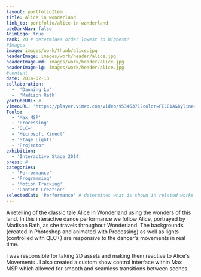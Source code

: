 ```yaml
---
layout: portfolioItem
title: Alice in wonderland
link_to: portfolio/alice-in-wonderland
useDarkNav: false
AnimLogo: true
rank: 20 # determines order lowest to highest!
#Images
image: images/work/thumb/alice.jpg
headerImage: images/work/header/alice.jpg
headerImage-md: images/work/header/alice.jpg
headerImage-lg: images/work/header/alice.jpg
#content
date: 2014-02-13
collaboration:
  -  'Danning Lu'
  -  'Madison Rath'
youtubeURL: #
vimeoURL: 'https://player.vimeo.com/video/95346371?color=FECE1A&byline=0&portrait=0'
Tools:
  - 'Max MSP'
  - 'Processing'
  - 'QLC+'
  - 'Microsoft Kinect'
  - 'Stage Lights'
  - 'Projector'
exhibition:
  - 'Interactive Stage 2014'
press: #
categories:
  - 'Performance'
  - 'Programming'
  - 'Motion Tracking'
  - 'Content Creation'
selectedCat: 'Performance' # determines what is shown in related works
---
```


A retelling of the classic tale Alice In Wonderland using the wonders of this land. In this interactive dance performance we follow Alice, portrayed by Madison Rath, as she travels throughout Wonderland. The backgrounds (created in Photoshop and animated with Processing) as well as lights (controlled with QLC+) are responsive to the dancer's movements in real time.

I was responsible for taking 2D assets and making them reactive to Alice's Movements . I also created a custom show control interface within Max MSP which allowed for smooth and seamless transitions between scenes.
